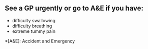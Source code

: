 ## See a GP urgently or go to A&E if you have:

- difficulty swallowing
- difficulty breathing
- extreme tummy pain

*[A&E]: Accident and Emergency
